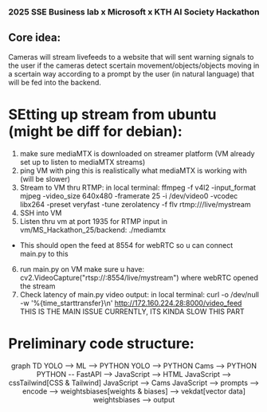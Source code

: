 ### 2025 SSE Business lab x Microsoft x KTH AI Society Hackathon

## Core idea:
Cameras will stream livefeeds to a website that will sent warning signals to the user if the cameras detect scertain movement/objects/objects moving in a scertain way according to a prompt by the user (in natural language) that will be fed into the backend.

# SEtting up stream from ubuntu (might be diff for debian):
1. make sure mediaMTX is downloaded on streamer platform (VM already set up to listen to mediaMTX streams)
2. ping VM with ping <vm-public-ip> this is realistically what mediaMTX is working with (will be slower)
3. Stream to VM thru RTMP:
in local terminal:
ffmpeg -f v4l2 -input_format mjpeg -video_size 640x480 -framerate 25 -i /dev/video0   -vcodec libx264 -preset veryfast -tune zerolatency -f flv rtmp://<vm-public-ip>/live/mystream
4. SSH into VM
5. Listen thru vm at port 1935 for RTMP input
in vm/MS_Hackathon_25/backend:
./mediamtx
- This should open the feed at 8554 for webRTC so u can connect main.py to this
6. run main.py on VM make sure u have: cv2.VideoCapture("rtsp://<vm-public-ip>:8554/live/mystream") where webRTC opened the stream
7. Check latency of main.py video output:
in local terminal: 
curl -o /dev/null -w '%{time_starttransfer}\n' http://172.160.224.28:8000/video_feed
THIS IS THE MAIN ISSUE CURRENTLY, ITS KINDA SLOW THIS PART

# Preliminary code structure:

<div align="center">
  <div class="mermaid">
    graph TD
      YOLO --> ML --> PYTHON
      YOLO --> PYTHON
      Cams --> PYTHON
      PYTHON -- FastAPI --> JavaScript --> HTML
      JavaScript --> cssTailwind[CSS & Tailwind]
      JavaScript --> Cams
      JavaScript --> prompts --> encode --> weightsbiases[weights & biases] --> vekdat[vector data]
      weightsbiases --> output

  </div>
</div>